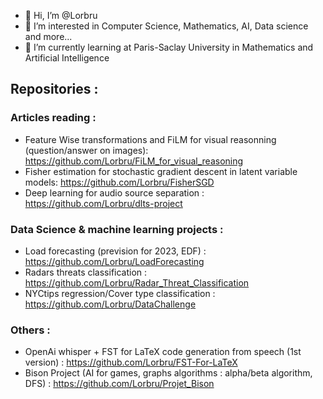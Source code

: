 - 👋 Hi, I’m @Lorbru
- 👀 I’m interested in Computer Science, Mathematics, AI, Data science and more...
- 🌱 I’m currently learning at Paris-Saclay University in Mathematics and Artificial Intelligence

## Repositories : 

### Articles reading : 
- Feature Wise transformations and FiLM for visual reasonning (question/answer on images): https://github.com/Lorbru/FiLM_for_visual_reasoning
- Fisher estimation for stochastic gradient descent in latent variable models: https://github.com/Lorbru/FisherSGD
- Deep learning for audio source separation : https://github.com/Lorbru/dlts-project

### Data Science & machine learning projects : 
- Load forecasting (prevision for 2023, EDF) : https://github.com/Lorbru/LoadForecasting
- Radars threats classification : https://github.com/Lorbru/Radar_Threat_Classification
- NYCtips regression/Cover type classification : https://github.com/Lorbru/DataChallenge

### Others : 
- OpenAi whisper + FST for LaTeX code generation from speech (1st version) : https://github.com/Lorbru/FST-For-LaTeX
- Bison Project (AI for games, graphs algorithms : alpha/beta algorithm, DFS) : https://github.com/Lorbru/Projet_Bison
